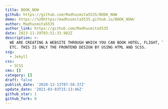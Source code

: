 ```yaml
---
title: BOOK_NOW
github: https://github.com/Madhusmita5535/BOOK_NOW
demo: https://%20https//madhusmita5535.github.io/BOOK_NOW/
author: Madhusmita5535
author_link: https://github.com/Madhusmita5535
date: 2023-11-29T03:51:33.982Z
description: >-
  WE ARE CREATING A WEBSITE THROUGH WHICH YOU CAN BOOK HOTEL, FLIGHT, TRIPS ...
  ETC. THIS IS ONLY THE FRONTEND DESIGN BY USING HTML AND SCSS.
ssg:
  - Jekyll
css:
  - SCSS
cms: []
category: []
draft: false
publish_date: '2020-12-13T07:58:37Z'
update_date: '2021-03-03T15:13:46Z'
github_star: 1
github_fork: 0
---
```

